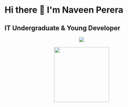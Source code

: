 # Hi there 👋 I'm Naveen Perera

## IT Undergraduate & Young Developer

<div align="center">
  <img src="https://github-readme-stats.vercel.app/api?username=nveen9&show_icons=true&theme=transparent"/> 
</div>
</br>
<div align="center">
  <img width="180em" src="https://github-readme-stats.vercel.app/api/top-langs/?username=nveen9&layout=compact&langs_count=8&theme=transparent"/> 
</div>

